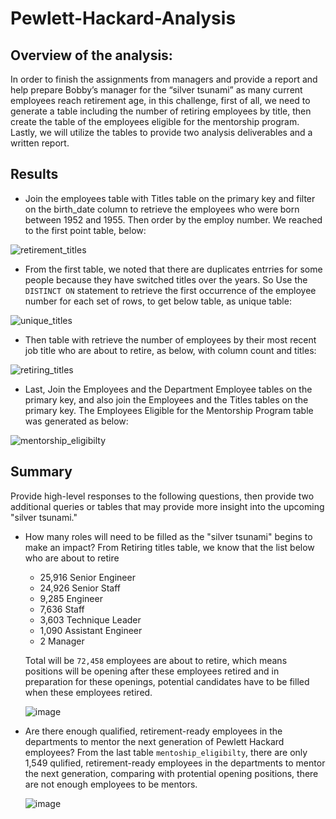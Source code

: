# Pewlett-Hackard-Analysis
## Overview of the analysis: 
In order to finish the assignments from managers and provide a report and help prepare Bobby’s manager for the “silver tsunami” as many current employees reach retirement age, in this challenge, first of all, we need to generate a table including the number of retiring employees by title, then create the table of the employees eligible for the mentorship program. Lastly, we will utilize the tables to provide two analysis deliverables and a written report.

## Results 
- Join the employees table with Titles table on the primary key and filter on the birth_date column to retrieve the employees who were born between 1952 and 1955. Then order by the employ number. We reached to the first point table, below:

![retirement_titles](https://user-images.githubusercontent.com/103073631/170626765-0fca0024-f463-4eb3-a92d-083d2d90a4bc.png)

- From the first table, we noted that there are duplicates entrries for some people because they have switched titles over the years. So Use the ```DISTINCT ON``` statement to retrieve the first occurrence of the employee number for each set of rows, to get below table, as unique table:

![unique_titles](https://user-images.githubusercontent.com/103073631/170627231-5ef144ba-1ef7-4843-b6c3-a166e3a2b7dd.png)

- Then table with retrieve the number of employees by their most recent job title who are about to retire, as below, with column count and titles:

![retiring_titles](https://user-images.githubusercontent.com/103073631/170627427-180b7ab1-186e-40ca-9080-6f0b55443bc2.png)

- Last, Join the Employees and the Department Employee tables on the primary key, and also join the Employees and the Titles tables on the primary key. The Employees Eligible for the Mentorship Program table was generated as below:

![mentorship_eligibilty](https://user-images.githubusercontent.com/103073631/170627630-31b07278-5595-4512-be78-370c6cc1931d.png)


## Summary
Provide high-level responses to the following questions, then provide two additional queries or tables that may provide more insight into the upcoming "silver tsunami."
- How many roles will need to be filled as the "silver tsunami" begins to make an impact?
  From Retiring titles table, we know that the list below who are about to retire
    - 25,916 Senior Engineer
    - 24,926 Senior Staff
    - 9,285 Engineer
    - 7,636 Staff
    - 3,603 Technique Leader
    - 1,090 Assistant Engineer
    - 2 Manager
    
    Total will be ```72,458``` employees are about to retire, which means positions will be opening after these employees retired and in preparation for these openings, potential candidates have to be filled when these employees retired.
    
    ![image](https://user-images.githubusercontent.com/103073631/170628755-3b9f7adb-be45-45b9-9863-5f1c9323efa3.png) 

    
- Are there enough qualified, retirement-ready employees in the departments to mentor the next generation of Pewlett Hackard employees?
  From the last table ```mentoship_eligibilty```, there are only 1,549 qulified, retirement-ready employees in the departments to mentor the next generation, comparing with protential opening positions, there are not enough employees to be mentors.
  
  ![image](https://user-images.githubusercontent.com/103073631/170632796-7d47cf9a-4cd4-4092-a548-7db9b1c8c207.png)
